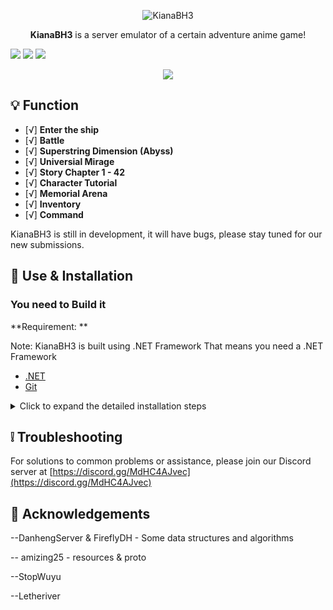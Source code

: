 <p align="center">
  <img src="docs/rainbow-title.svg" alt="KianaBH3" />
</p>

<p align="center">
<strong>KianaBH3</strong> is a server emulator of a certain adventure anime game!

<a href="https://visualstudio.com"><img src="https://img.shields.io/badge/Visual%20Studio-000000.svg?style=for-the-badge&logo=visual-studio&logoColor=white" /></a>
<a href="https://dotnet.microsoft.com/"><img src="https://img.shields.io/badge/.NET-000000.svg?style=for-the-badge&logo=.NET&logoColor=white" /></a>
<a href="https://www.gnu.org/"><img src="https://img.shields.io/badge/GNU-000000.svg?style=for-the-badge&logo=GNU&logoColor=white" /></a>
</p>
<p align="center">
  <a href="https://discord.gg/MdHC4AJvec"><img src="https://img.shields.io/badge/Discord%20Server-000000.svg?style=for-the-badge&logo=Discord&logoColor=white" /></a>
</p>

## 💡 Function

- [√] **Enter the ship**
- [√] **Battle**
- [√] **Superstring Dimension (Abyss)**
- [√] **Universial Mirage**
- [√] **Story Chapter 1 - 42**
- [√] **Character Tutorial**
- [√] **Memorial Arena**
- [√] **Inventory**
- [√] **Command**

KianaBH3 is still in development, it will have bugs, please stay tuned for our new submissions.

## 🍗 Use & Installation

### You need to Build it
**Requirement: **

Note: KianaBH3 is built using .NET Framework
That means you need a .NET Framework

- [.NET](https://dotnet.microsoft.com/)
- [Git](https://git-scm.com/downloads)

<details>
<summary>Click to expand the detailed installation steps</summary>

##### Windows

```shell
git clone --recurse-submodules https://git.neonteam.dev/DevilProMT/KianaBH.git
cd KianaBH
dotnet build # compile
```

## ❓ Help

Use KianaBH-Resources
- [KianaBH-Resources](https://git.neonteam.dev/DevilProMT/KianaBH-Resources/)
</details>

## ❕️ Troubleshooting

For solutions to common problems or assistance, please join our Discord server at [https://discord.gg/MdHC4AJvec](https://discord.gg/MdHC4AJvec)

## 🙌 Acknowledgements

--DanhengServer & FireflyDH - Some data structures and algorithms

-- amizing25 - resources & proto

--StopWuyu

--Letheriver